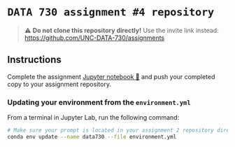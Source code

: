 # `DATA 730 assignment #4 repository`

> :warning: **Do not clone this repository directly!**
> Use the invite link instead: https://github.com/UNC-DATA-730/assignments
## Instructions

Complete the assignment [Jupyter notebook 📓](assignment4.ipynb) and push your completed copy to your assignment repository.

### Updating your environment from the `environment.yml`

From a terminal in Jupyter Lab, run the following command:

```bash
# Make sure your prompt is located in your assignment 2 repository directory
conda env update --name data730 --file environment.yml
```
